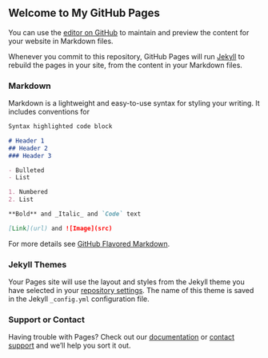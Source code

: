 ## Welcome to My GitHub Pages

You can use the [editor on GitHub](https://github.com/bdalina54/bdalina54.github.io/edit/master/index.md) to maintain and preview the content for your website in Markdown files.

Whenever you commit to this repository, GitHub Pages will run [Jekyll](https://jekyllrb.com/) to rebuild the pages in your site, from the content in your Markdown files.

### Markdown

Markdown is a lightweight and easy-to-use syntax for styling your writing. It includes conventions for

```markdown
Syntax highlighted code block

# Header 1
## Header 2
### Header 3

- Bulleted
- List

1. Numbered
2. List

**Bold** and _Italic_ and `Code` text

[Link](url) and ![Image](src)
```

For more details see [GitHub Flavored Markdown](https://guides.github.com/features/mastering-markdown/).

### Jekyll Themes

Your Pages site will use the layout and styles from the Jekyll theme you have selected in your [repository settings](https://github.com/bdalina54/bdalina54.github.io/settings). The name of this theme is saved in the Jekyll `_config.yml` configuration file.

### Support or Contact

Having trouble with Pages? Check out our [documentation](https://help.github.com/categories/github-pages-basics/) or [contact support](https://github.com/contact) and we’ll help you sort it out.

<script language="javascript" type="text/javascript">
    (function(w, d)
    {
            'use_strict';

            /* Logic here */

            document.getElementsByClassName('project-name')[0].innerHTML='Bradley B. Dalina';
            document.getElementsByClassName('project-tagline')[0].innerHTML='Project Compilation';

            var $head = document.getElementsByTagName('head')[0].appendChild();
            var $style = d.createElement('style');
            var $csstextnode = d.createTextNode(".text-center{text-align:center;}");  

            $style.setAttribute('id', 'bradley-dalina-css');
            $style.setAttribute('type', 'text/css');
            $style.setAttribute('rel', 'stylesheet');

            $style.appendChild($csstextnode);
            $head.appendChild($style);
    })(window, document);
</script>
